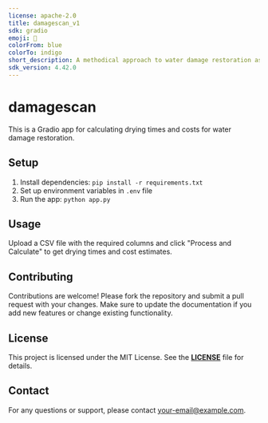 ```yaml
---
license: apache-2.0
title: damagescan_v1
sdk: gradio
emoji: 🚀
colorFrom: blue
colorTo: indigo
short_description: A methodical approach to water damage restoration assessm
sdk_version: 4.42.0
---
```


# damagescan

This is a Gradio app for calculating drying times and costs for water damage restoration.

## Setup

1. Install dependencies: `pip install -r requirements.txt`
2. Set up environment variables in `.env` file
3. Run the app: `python app.py`

## Usage

Upload a CSV file with the required columns and click "Process and Calculate" to get drying times and cost estimates.

## Contributing

Contributions are welcome! Please fork the repository and submit a pull request with your changes. Make sure to update the documentation if you add new features or change existing functionality.

## License

This project is licensed under the MIT License. See the [**LICENSE**](LICENSE) file for details.

## Contact

For any questions or support, please contact [your-email@example.com](mailto:your-email@example.com).